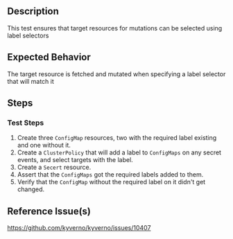 ## Description

This test ensures that target resources for mutations can be selected using label selectors

## Expected Behavior

The target resource is fetched and mutated when specifying a label selector that will match it

## Steps

### Test Steps

1. Create three `ConfigMap` resources, two with the required label existing and one without it.
2. Create a `ClusterPolicy` that will add a label to `ConfigMaps` on any secret events, and select targets with the label.
3. Create a `Secert` resource.
4. Assert that the `ConfigMaps` got the required labels added to them.
5. Verify that the `ConfigMap` without the required label on it didn't get changed.

## Reference Issue(s)

https://github.com/kyverno/kyverno/issues/10407